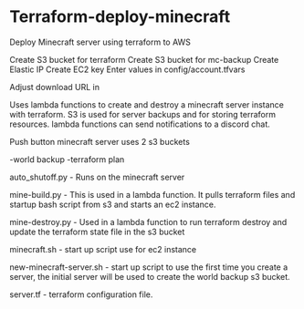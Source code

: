 # Terraform-deploy-minecraft
Deploy Minecraft server using terraform to AWS

Create S3 bucket for terraform
Create S3 bucket for mc-backup
Create Elastic IP
Create EC2 key
Enter values in config/account.tfvars

Adjust download URL in 

Uses lambda functions to create and destroy a minecraft server instance with terraform. S3 is used for server backups and for storing terraform resources. lambda functions can send notifications to a discord chat.

Push button minecraft server uses 2 s3 buckets 

-world backup
-terraform plan

auto_shutoff.py - Runs on the minecraft server 

mine-build.py - This is used in a lambda function. It pulls terraform files and startup bash script from s3 and starts an ec2 instance.

mine-destroy.py - Used in a lambda function to run terraform destroy and update the terraform state file in the s3 bucket

minecraft.sh - start up script use for ec2 instance

new-minecraft-server.sh - start up script to use the first time you create a server, the initial server will be used to create the world backup s3 bucket.

server.tf - terraform configuration file.
